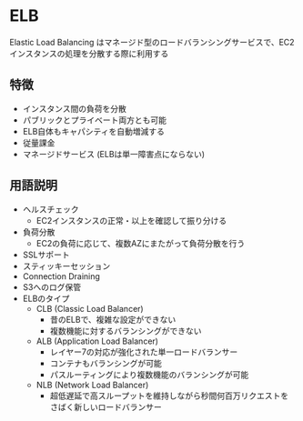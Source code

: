 # ELB

Elastic Load Balancing はマネージド型のロードバランシングサービスで、EC2インスタンスの処理を分散する際に利用する

## 特徴

- インスタンス間の負荷を分散
- パブリックとプライベート両方とも可能
- ELB自体もキャパシティを自動増減する
- 従量課金
- マネージドサービス (ELBは単一障害点にならない)

## 用語説明

- ヘルスチェック
  - EC2インスタンスの正常・以上を確認して振り分ける
- 負荷分散
  - EC2の負荷に応じて、複数AZにまたがって負荷分散を行う
- SSLサポート
- スティッキーセッション
- Connection Draining
- S3へのログ保管
- ELBのタイプ
  - CLB (Classic Load Balancer)
    - 昔のELBで、複雑な設定ができない
	- 複数機能に対するバランシングができない
  - ALB (Application Load Balancer)
    - レイヤー7の対応が強化された単一ロードバランサー
	- コンテナもバランシングが可能
	- パスルーティングにより複数機能のバランシングが可能
  - NLB (Network Load Balancer)
    - 超低遅延で高スループットを維持しながら秒間何百万リクエストをさばく新しいロードバランサー
	

